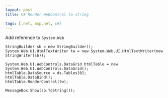 ```yaml
---
layout: post
title: C# Render WebControl to string

tags: [.net, asp.net, c#]
---
```


Add reference to `System.Web`

    StringBuilder sb = new StringBuilder();
    System.Web.UI.HtmlTextWriter tw = new System.Web.UI.HtmlTextWriter(new StringWriter(sb));

    System.Web.UI.WebControls.DataGrid htmlTable = new System.Web.UI.WebControls.DataGrid();
    htmlTable.DataSource = ds.Tables[0];
    htmlTable.DataBind();
    htmlTable.RenderControl(tw);

    MessageBox.Show(sb.ToString());
